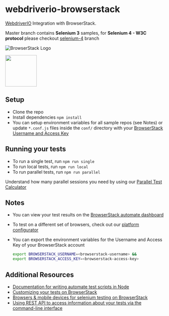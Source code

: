 # webdriverio-browserstack
[WebdriverIO](http://webdriver.io/) Integration with BrowserStack.

Master branch contains **Selenium 3** samples, for **Selenium 4 - W3C protocol** please checkout [selenium-4](https://github.com/browserstack/webdriverio-browserstack/tree/selenium-4) branch

![BrowserStack Logo](https://d98b8t1nnulk5.cloudfront.net/production/images/layout/logo-header.png?1469004780)

<img src = "https://webdriver.io/img/webdriverio.png" height = "100">

## Setup
* Clone the repo
* Install dependencies `npm install`
* You can setup environment variables for all sample repos (see Notes) or update `*.conf.js` files inside the `conf/` directory with your [BrowserStack Username and Access Key](https://www.browserstack.com/accounts/settings)

## Running your tests
- To run a single test, run `npm run single`
- To run local tests, run `npm run local`
- To run parallel tests, run `npm run parallel`

 Understand how many parallel sessions you need by using our [Parallel Test Calculator](https://www.browserstack.com/automate/parallel-calculator?ref=github)

## Notes
* You can view your test results on the [BrowserStack automate dashboard](https://www.browserstack.com/automate)
* To test on a different set of browsers, check out our [platform configurator](https://www.browserstack.com/automate/node#setting-os-and-browser)
* You can export the environment variables for the Username and Access Key of your BrowserStack account
  
  ```sh
  export BROWSERSTACK_USERNAME=<browserstack-username> &&
  export BROWSERSTACK_ACCESS_KEY=<browserstack-access-key>
  ```
  
## Additional Resources
* [Documentation for writing automate test scripts in Node](https://www.browserstack.com/automate/node)
* [Customizing your tests on BrowserStack](https://www.browserstack.com/automate/capabilities)
* [Browsers & mobile devices for selenium testing on BrowserStack](https://www.browserstack.com/list-of-browsers-and-platforms?product=automate)
* [Using REST API to access information about your tests via the command-line interface](https://www.browserstack.com/automate/rest-api)
